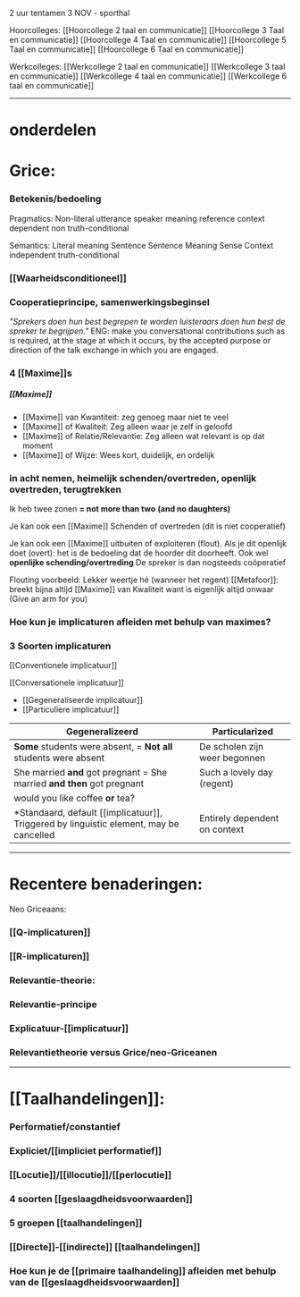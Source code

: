 2 uur tentamen 3 NOV - sporthal

Hoorcolleges:
[[Hoorcollege 2 taal en communicatie]]
[[Hoorcollege 3 Taal en communicatie]]
[[Hoorcollege 4 Taal en communicatie]]
[[Hoorcollege 5 Taal en communicatie]]
[[Hoorcollege 6 Taal en communicatie]]

Werkcolleges:
[[Werkcollege 2 taal en communicatie]]
[[Werkcollege 3 taal en communicatie]]
[[Werkcollege 4 taal en communicatie]]
[[Werkcollege 6 taal en communicatie]]

---
# onderdelen

# Grice:

### Betekenis/bedoeling
Pragmatics:
	Non-literal
	utterance
	speaker meaning
	reference
	context dependent
	non truth-conditional

Semantics:
	Literal meaning
	Sentence
	Sentence Meaning
	Sense
	Context independent
	truth-conditional

### [[Waarheidsconditioneel]]
### Cooperatieprincipe, samenwerkingsbeginsel
*"Sprekers doen hun best begrepen te worden luisteraars doen hun best de spreker te begrijpen."*
ENG: make you conversational contributions such as is required, at the stage at which it occurs, by the accepted purpose or direction of the talk exchange in which you are engaged.

### 4 [[Maxime]]s
##### [[Maxime]]
- [[Maxime]] van Kwantiteit: zeg genoeg maar niet te veel
- [[Maxime]] of Kwaliteit: Zeg alleen waar je zelf in geloofd
- [[Maxime]] of Relatie/Relevantie: Zeg alleen wat relevant is op dat moment
- [[Maxime]] of Wijze: Wees kort, duidelijk, en ordelijk

### in acht nemen, heimelijk schenden/overtreden, openlijk overtreden, terugtrekken
Ik heb twee zonen
**= not more than two**
**(and no daughters)**

Je kan ook een [[Maxime]] Schenden of overtreden (dit is niet cooperatief)

Je kan ook een [[Maxime]] uitbuiten of exploiteren (flout).
Als je dit openlijk doet (overt): het is de bedoeling dat de hoorder dit doorheeft. Ook wel **openlijke schending/overtreding** De spreker is dan nogsteeds coöperatief


Flouting voorbeeld: Lekker weertje hé (wanneer het regent)
[[Metafoor]]: breekt bijna altijd [[Maxime]] van Kwaliteit want is eigenlijk altijd onwaar (Give an arm for you)

### Hoe kun je implicaturen afleiden met behulp van maximes?



### 3 Soorten implicaturen

[[Conventionele implicatuur]]


[[Conversationele implicatuur]]
- [[Gegeneraliseerde implicatuur]]
- [[Particuliere implicatuur]]

| Gegeneralizeerd                                                                    | Particularized                |
| ---------------------------------------------------------------------------------- | ----------------------------- |
| **Some** students were absent, = **Not all** students were absent                  | De scholen zijn weer begonnen |
| She married **and** got pregnant = She married **and then** got pregnant           | Such a lovely day (regent)    |
| would you like coffee **or** tea?                                                  |                               |
| *Standaard, default [[implicatuur]], Triggered by linguistic element, may be cancelled | Entirely dependent on context |

---


# Recentere benaderingen:

Neo Griceaans:
### [[Q-implicaturen]]
### [[R-implicaturen]]
### Relevantie-theorie:
### Relevantie-principe
### Explicatuur-[[implicatuur]]

### Relevantietheorie versus Grice/neo-Griceanen

---

# [[Taalhandelingen]]:
### Performatief/constantief
### Expliciet/[[impliciet performatief]]
### [[Locutie]]/[[illocutie]]/[[perlocutie]]
### 4 soorten [[geslaagdheidsvoorwaarden]]
### 5 groepen [[taalhandelingen]]
### [[Directe]]-[[indirecte]] [[taalhandelingen]]
### Hoe kun je de [[primaire taalhandeling]] afleiden met behulp van de [[geslaagdheidsvoorwaarden]]

